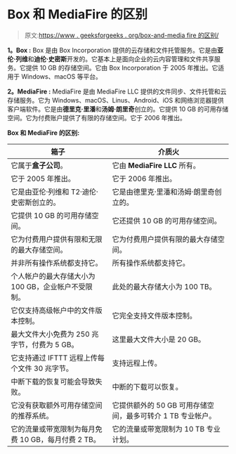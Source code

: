 # Box 和 MediaFire 的区别

> 原文:[https://www . geeksforgeeks . org/box-and-media fire 的区别/](https://www.geeksforgeeks.org/difference-between-box-and-mediafire/)

**1。Box :**
Box 是由 Box Incorporation 提供的云存储和文件托管服务。它是由**亚伦·列维**和**迪伦·史密斯**开发的。它基本上是面向企业的云内容管理和文件共享服务。它提供 10 GB 的存储空间。它由 Box Incorporation 于 2005 年推出。它适用于 Windows、macOS 等平台。

**2。MediaFire :**
MediaFire 是由 MediaFire LLC 提供的文件同步、文件托管和云存储服务。它为 Windows、macOS、Linus、Android、iOS 和网络浏览器提供客户端软件。它是由**德里克·里潘**和**汤姆·朗里奇**创立的。它提供 10 GB 的可用存储空间。它为付费账户提供了有限的存储空间。它于 2006 年推出。

**Box 和 MediaFire 的区别:**

<center>

| 箱子 | 介质火 |
| --- | --- |
| 它属于**盒子公司**。 | 它由 **MediaFire LLC** 所有。 |
| 它于 2005 年推出。 | 它于 2006 年推出。 |
| 它是由亚伦·列维和 T2·迪伦·史密斯创立的。 | 它是由德里克·里潘和汤姆·朗里奇创立的。 |
| 它提供 10 GB 的可用存储空间。 | 它还提供 10 GB 的可用存储空间。 |
| 它为付费用户提供有限和无限的最大存储空间。 | 它为付费用户提供有限的最大存储空间。 |
| 并非所有操作系统都支持它。 | 所有操作系统都支持它。 |
| 个人帐户的最大存储大小为 100 GB，企业帐户不受限制。 | 此处的最大存储大小为 100 TB。 |
| 它仅支持高级帐户中的文件版本控制。 | 它完全支持文件版本控制。 |
| 最大文件大小免费为 250 兆字节，付费为 5 GB。 | 这里最大文件大小是 20 GB。 |
| 它支持通过 IFTTT 远程上传每个文件 30 兆字节。 | 支持远程上传。 |
| 中断下载的恢复可能会导致失败。 | 中断的下载可以恢复。 |
| 它没有获取额外可用存储空间的推荐系统。 | 它提供额外的 50 GB 可用存储空间，最多可转介 1 TB 专业帐户。 |
| 它的流量或带宽限制为每月免费 10 GB，每月付费 2 TB。 | 它的流量或带宽限制为 10 TB 专业计划。 |

</center>
